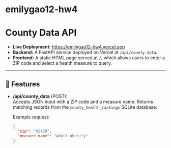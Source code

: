 # emilygao12-hw4

# County Data API


- **Live Deployment:** https://emilygao12-hw4.vercel.app
- **Backend:** A FastAPI service deployed on Vercel at `/api/county_data`.  
- **Frontend:** A static HTML page served at `/`, which allows users to enter a ZIP code and select a health measure to query.  
---

## 🚀 Features
- **/api/county_data** (POST):  
  Accepts JSON input with a ZIP code and a measure name. Returns matching records from the `county_health_rankings` SQLite database.  

  Example request:
  ```json
  {
    "zip": "02138",
    "measure_name": "Adult obesity"
  }
